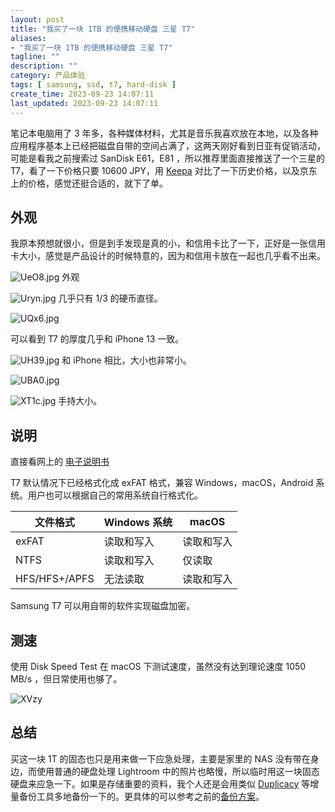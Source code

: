 ```yaml
---
layout: post
title: "我买了一块 1TB 的便携移动硬盘 三星 T7"
aliases:
- "我买了一块 1TB 的便携移动硬盘 三星 T7"
tagline: ""
description: ""
category: 产品体验
tags: [ samsung, ssd, t7, hard-disk ]
create_time: 2023-09-23 14:07:11
last_updated: 2023-09-23 14:07:11
---
```


笔记本电脑用了 3 年多，各种媒体材料，尤其是音乐我喜欢放在本地，以及各种应用程序基本上已经把磁盘自带的空间占满了，这两天刚好看到日亚有促销活动，可能是看我之前搜索过 SanDisk E61，E81 ，所以推荐里面直接推送了一个三星的 T7，看了一下价格只要 10600 JPY，用 [Keepa](https://japan.einverne.info/p/107.html) 对比了一下历史价格，以及京东上的价格，感觉还挺合适的，就下了单。

## 外观

我原本预想就很小，但是到手发现是真的小，和信用卡比了一下，正好是一张信用卡大小，感觉是产品设计的时候特意的，因为和信用卡放在一起也几乎看不出来。

![UeO8.jpg](https://photo.einverne.info/images/2023/09/23/UeO8.jpg)
外观

![Uryn.jpg](https://photo.einverne.info/images/2023/09/23/Uryn.jpg)
几乎只有 1/3 的硬币直径。

![UQx6.jpg](https://photo.einverne.info/images/2023/09/23/UQx6.jpg)

可以看到 T7 的厚度几乎和 iPhone 13 一致。

![UH39.jpg](https://photo.einverne.info/images/2023/09/23/UH39.jpg)
和 iPhone 相比，大小也非常小。

![UBA0.jpg](https://photo.einverne.info/images/2023/09/23/UBA0.jpg)

![XT1c.jpg](https://photo.einverne.info/images/2023/09/23/XT1c.jpg)
手持大小。

## 说明

直接看网上的 [电子说明书](https://download.semiconductor.samsung.com/resources/user-manual/Samsung_Portable_SSD_T7_Shield_User_Manual_Chinese_ver_1-1_10129203010539.pdf)

T7 默认情况下已经格式化成 exFAT 格式，兼容 Windows，macOS，Android 系统。用户也可以根据自己的常用系统自行格式化。

| 文件格式      | Windows 系统 | macOS      |
| ------------- | ------------ | ---------- |
| exFAT         | 读取和写入   | 读取和写入 |
| NTFS          | 读取和写入   | 仅读取     |
| HFS/HFS+/APFS | 无法读取     | 读取和写入 |

Samsung T7 可以用自带的软件实现磁盘加密。

## 测速

使用 Disk Speed Test 在 macOS 下测试速度，虽然没有达到理论速度 1050 MB/s ，但日常使用也够了。

![XVzy](https://photo.einverne.info/images/2023/09/23/XVzy.png)

## 总结

买这一块 1T 的固态也只是用来做一下应急处理，主要是家里的 NAS 没有带在身边，而使用普通的硬盘处理 Lightroom 中的照片也略慢，所以临时用这一块固态硬盘来应急一下。如果是存储重要的资料，我个人还是会用类似 [Duplicacy](/post/2021/06/duplicacy-backup-tool-usage.html) 等增量备份工具多地备份一下的。更具体的可以参考之前的[备份方案](/post/2020/01/backup-data-and-system.html)。
